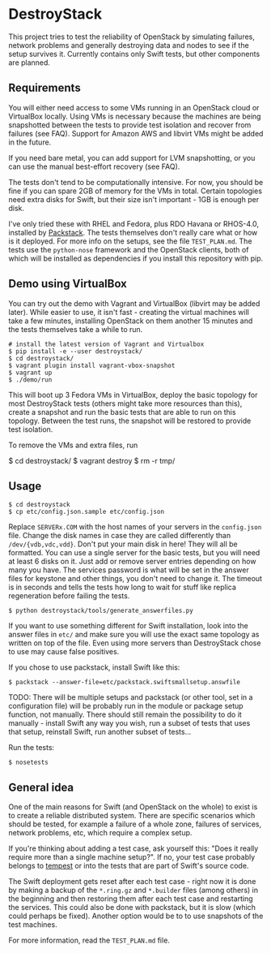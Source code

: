 # DestroyStack

This project tries to test the reliability of OpenStack by simulating
failures, network problems and generally destroying data and nodes to see if the
setup survives it. Currently contains only Swift tests, but other components
are planned.

## Requirements

You will either need access to some VMs running in an OpenStack cloud or
VirtualBox locally. Using VMs is necessary because the machines are being
snapshotted between the tests to provide test isolation and recover from
failures (see FAQ). Support for Amazon AWS and libvirt VMs might be added in
the future.

If you need bare metal, you can add support for LVM snapshotting, or you can
use the manual best-effort recovery (see FAQ).

The tests don't tend to be computationally intensive. For now, you should be
fine if you can spare 2GB of memory for the VMs in total. Certain topologies
need extra disks for Swift, but their size isn't important - 1GB is enough per
disk.

I've only tried these with RHEL and Fedora, plus RDO Havana or RHOS-4.0,
installed by [Packstack](https://github.com/stackforge/packstack). The tests
themselves don't really care what or how is it deployed. For more info on the
setups, see the file `TEST_PLAN.md`. The tests use the `python-nose` framework
and the OpenStack clients, both of which will be installed as dependencies if
you install this repository with pip.


## Demo using VirtualBox

You can try out the demo with Vagrant and VirtualBox (libvirt may be added
later). While easier to use, it isn't fast - creating the virtual machines will
take a few minutes, installing OpenStack on them another 15 minutes and the
tests themselves take a while to run.

    # install the latest version of Vagrant and Virtualbox
    $ pip install -e --user destroystack/
    $ cd destroystack/
    $ vagrant plugin install vagrant-vbox-snapshot
    $ vagrant up
    $ ./demo/run

This will boot up 3 Fedora VMs in VirtualBox, deploy the basic topology for
most DestroyStack tests (others might take more resources than this), create a
snapshot and run the basic tests that are able to run on this topology. Between
the test runs, the snapshot will be restored to provide test isolation.

To remove the VMs and extra files, run

  $ cd destroystack/
  $ vagrant destroy
  $ rm -r tmp/


## Usage

    $ cd destroystack
    $ cp etc/config.json.sample etc/config.json

Replace `SERVERx.COM` with the host names of your servers in the `config.json`
file. Change the disk names in case they are called differently than
`/dev/{vdb,vdc,vdd}`. Don't put your main disk in here! They will all be
formatted. You can use a single server for the basic tests, but you will need at
least 6 disks on it. Just add or remove server entries depending on how many you
have. The services password is what will be set in the answer files for keystone
and other things, you don't need to change it. The timeout is in seconds and
tells the tests how long to wait for stuff like replica regeneration before
failing the tests.

    $ python destroystack/tools/generate_answerfiles.py

If you want to use something different for Swift installation, look into the
answer files in `etc/` and make sure you will use the exact same topology as
written on top of the file. Even using more servers than DestroyStack chose to
use may cause false positives.

If you chose to use packstack, install Swift like this:

    $ packstack --answer-file=etc/packstack.swiftsmallsetup.answfile

TODO: There will be multiple setups and packstack (or other tool, set in a
configuration file) will be probably run in the module or package setup
function, not manually. There should still remain the possibility to do it
manually - install Swift any way you wish, run a subset of tests that uses that
setup, reinstall Swift, run another subset of tests...

Run the tests:

    $ nosetests


## General idea

One of the main reasons for Swift (and OpenStack on the whole) to exist is to
create a reliable distributed system. There are specific scenarios which should
be tested, for example a failure of a whole zone, failures of services, network
problems, etc, which require a complex setup.

If you're thinking about adding a test case, ask yourself this: "Does it really
require more than a single machine setup?". If no, your test case probably
belongs to [tempest](https://github.com/openstack/tempest) or into the tests
that are part of Swift's source code.

The Swift deployment gets reset after each test case - right now it is done by
making a backup of the `*.ring.gz` and `*.builder` files (among others) in the
beginning and then restoring them after each test case and restarting the
services. This could also be done with packstack, but it is slow (which could
perhaps be fixed). Another option would be to to use snapshots of the test
machines.

For more information, read the `TEST_PLAN.md` file.
